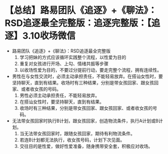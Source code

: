 # 【总结】路易团队《追逐》+《聊法》：RSD追逐最全完整版：追逐完整版：【追逐】3.10收场微信

-   路易团队《追逐》+《聊法》：RSD追逐最全完整版
    1.  学习把妹的方式应该循环实践整个流程，以性爱为目的
    2.  重复对女孩进行开场、上勾、情绪共振等步骤
    3.  以收场性爱为目的，不要过分提前行动，要走完整个流程，拥有连续性。
-   男性在与女性交流时，必须主动承担责任，不能轻易放弃。在搭讪女性时，要坚持聊天，直到有结果。收场时有三种结果，分别是带女孩回家、跟女孩回家、或者收女孩的号码。
    1.  男性必须主动承担责任，不能轻易放弃。
    2.  在搭讪女性时，要坚持聊天，直到有结果。
    3.  收场时有三种结果，分别是带女孩回家、跟女孩回家、或者收女孩的号码。
-   无法带女孩回家时执行B计划，跟女孩回家，创造物流条件，执行A计划或B计划。
    1.  当无法带女孩回家时，跟随女孩回家，期待有利物流条件。
    2.  若连B计划都无法执行，收女孩号码，计划下次见面。
    3.  交往目的是性爱，做好性爱准备，随身携带安全套，积极应对收场。